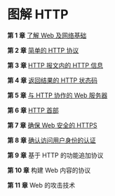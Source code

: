 # 图解 HTTP

**第 1 章** [了解 Web 及网络基础](https://github.com/ZhangMiao147/android_learning_notes/blob/master/BookNote/图解HTTP/第1章-了解Web及网络基础.md)

**第 2 章** [简单的 HTTP 协议](https://github.com/ZhangMiao147/android_learning_notes/blob/master/BookNote/图解HTTP/第2章-简单的HTTP协议.md)

**第 3 章** [HTTP 报文内的 HTTP 信息](https://github.com/ZhangMiao147/android_learning_notes/tree/master/BookNote/图解HTTP)

**第 4 章** [返回结果的 HTTP 状态码](https://github.com/ZhangMiao147/android_learning_notes/blob/master/BookNote/图解HTTP/第4章-返回结果的HTTP状态码.md)

**第 5 章** [与 HTTP 协作的 Web 服务器](https://github.com/ZhangMiao147/android_learning_notes/blob/master/BookNote/图解HTTP/第5章-与HTTP协作的Web服务器.md)

**第 6 章** [HTTP 首部](https://github.com/ZhangMiao147/android_learning_notes/blob/master/BookNote/图解HTTP/第6章-HTTP首部.md)

**第 7 章** [确保 Web 安全的 HTTPS](https://github.com/ZhangMiao147/android_learning_notes/blob/master/BookNote/图解HTTP/第7章-确保Web安全的HTTPS.md)

**第 8 章** [确认访问用户身份的认证](https://github.com/ZhangMiao147/android_learning_notes/blob/master/BookNote/图解HTTP/第8章-确认访问用户身份的认证.md)

**第 9 章** 基于 HTTP 的功能追加协议

**第 10 章** 构建 Web 内容的协议

**第 11 章** Web 的攻击技术